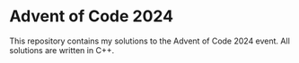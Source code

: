 # Advent of Code 2024

This repository contains my solutions to the Advent of Code 2024 event. All solutions are written in C++.
